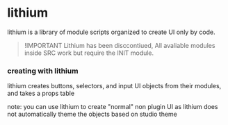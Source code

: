 # lithium
lithium is a library of module scripts organized to create UI only by code.

>!IMPORTANT
>Lithium has been disccontiued, All avaliable modules inside SRC work but require the INIT module. 

### creating with lithium
lithium creates buttons, selectors, and input UI objects from their modules, and takes a props table

note: you can use lithium to create "normal" non plugin UI as lithium does not automatically theme the objects based on studio theme 
